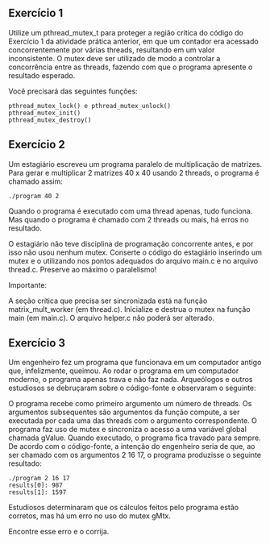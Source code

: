 ## Exercício 1

Utilize um pthread_mutex_t para proteger a região crítica do código do Exercício 1 da atividade prática anterior, em que um contador era acessado concorrentemente por várias threads, resultando em um valor inconsistente. O mutex deve ser utilizado de modo a controlar a concorrência entre as threads, fazendo com que o programa apresente o resultado esperado. 

Você precisará das seguintes funções:

    pthread_mutex_lock() e pthread_mutex_unlock()
    pthread_mutex_init()
    pthread_mutex_destroy()

## Exercício 2

Um estagiário escreveu um programa paralelo de multiplicação de matrizes. Para gerar e multiplicar 2 matrizes 40 x 40 usando 2 threads, o programa é chamado assim:

    ./program 40 2

Quando o programa é executado com uma thread apenas, tudo funciona. Mas quando o programa é chamado com 2 threads ou mais, há erros no resultado.

O estagiário não teve disciplina de programação concorrente antes, e por isso não usou nenhum mutex. Conserte o código do estagiário inserindo um mutex e o utilizando nos pontos adequados do arquivo main.c e no arquivo thread.c. Preserve ao máximo o paralelismo!

Importante:

A seção crítica que precisa ser sincronizada está na função matrix_mult_worker (em thread.c).
Inicialize e destrua o mutex na função main (em main.c).
O arquivo helper.c não poderá ser alterado.

## Exercício 3

Um engenheiro fez um programa que funcionava em um computador antigo que, infelizmente, queimou. Ao rodar o programa em um computador moderno, o programa apenas trava e não faz nada. Arqueólogos  e outros estudiosos se debruçaram sobre o código-fonte e observaram o seguinte:

O programa recebe como primeiro argumento um número de threads. Os argumentos subsequentes são argumentos da função compute, a ser executada por cada uma das threads com o argumento correspondente.
O programa faz uso de mutex e sincroniza o acesso a uma variável global chamada gValue.
Quando executado, o programa fica travado para sempre.
De acordo com o código-fonte, a intenção do engenheiro seria de que, ao ser chamado com os argumentos 2 16 17, o programa produzisse o seguinte resultado:

    ./program 2 16 17
    results[0]: 987 
    results[1]: 1597

Estudiosos determinaram que os cálculos feitos pelo programa estão corretos, mas há um erro no uso do mutex gMtx.

Encontre esse erro e o corrija.
